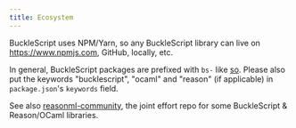 ```yaml
---
title: Ecosystem
---
```


BuckleScript uses NPM/Yarn, so any BuckleScript library can live on https://www.npmjs.com, GitHub, locally, etc.

In general, BuckleScript packages are prefixed with `bs-` like [so](https://www.npmjs.com/package/bs-director). Please also put the keywords "bucklescript", "ocaml" and "reason" (if applicable) in `package.json`'s `keywords` field.

See also [reasonml-community](https://github.com/reasonml-community), the joint effort repo for some BuckleScript & Reason/OCaml libraries.
